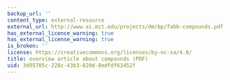```yaml
---
backup_url: ''
content_type: external-resource
external_url: http://www.ai.mit.edu/projects/dm/bp/fabb-compounds.pdf
has_external_licence_warning: true
has_external_license_warning: true
is_broken: ''
license: https://creativecommons.org/licenses/by-nc-sa/4.0/
title: overview article about compounds (PDF)
uid: 3d95705c-228c-43b3-820d-8edfdf61452f
---
```

